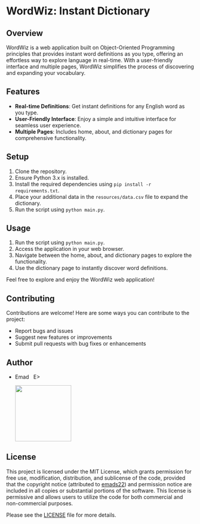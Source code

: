 # WordWiz: Instant Dictionary

## Overview
WordWiz is a web application built on Object-Oriented Programming principles that provides instant word definitions as you type, offering an effortless way to explore language in real-time. With a user-friendly interface and multiple pages, WordWiz simplifies the process of discovering and expanding your vocabulary.

## Features
- **Real-time Definitions**: Get instant definitions for any English word as you type.
- **User-Friendly Interface**: Enjoy a simple and intuitive interface for seamless user experience.
- **Multiple Pages**: Includes home, about, and dictionary pages for comprehensive functionality.

## Setup
1. Clone the repository.
2. Ensure Python 3.x is installed.
3. Install the required dependencies using `pip install -r requirements.txt`.
4. Place your additional data in the `resources/data.csv` file to expand the dictionary.
5. Run the script using `python main.py`.

## Usage
1. Run the script using `python main.py`.
2. Access the application in your web browser.
3. Navigate between the home, about, and dictionary pages to explore the functionality.
4. Use the dictionary page to instantly discover word definitions.

Feel free to explore and enjoy the WordWiz web application!

## Contributing
Contributions are welcome! Here are some ways you can contribute to the project:
- Report bugs and issues
- Suggest new features or improvements
- Submit pull requests with bug fixes or enhancements

## Author
- Emad &nbsp; E>
  
  [<img src="https://img.shields.io/badge/GitHub-Profile-blue?logo=github" width="150">](https://github.com/emads22)

## License
This project is licensed under the MIT License, which grants permission for free use, modification, distribution, and sublicense of the code, provided that the copyright notice (attributed to [emads22](https://github.com/emads22)) and permission notice are included in all copies or substantial portions of the software. This license is permissive and allows users to utilize the code for both commercial and non-commercial purposes.

Please see the [LICENSE](LICENSE) file for more details.
